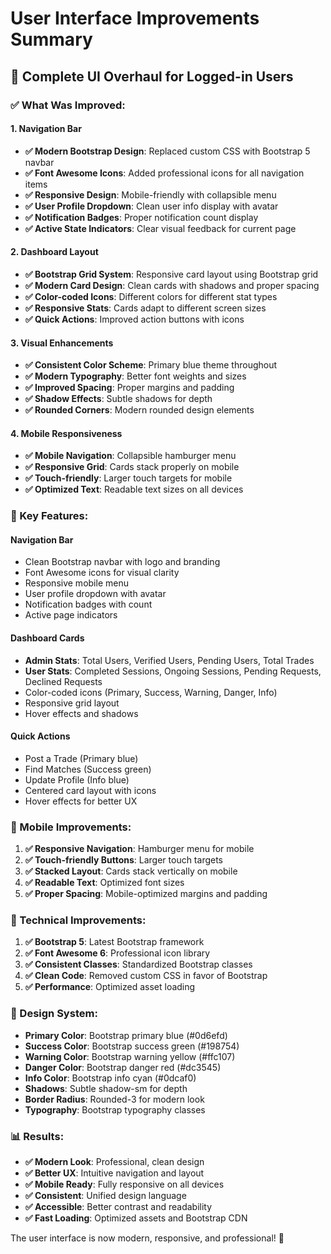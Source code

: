 # User Interface Improvements Summary

## 🎨 Complete UI Overhaul for Logged-in Users

### ✅ What Was Improved:

#### **1. Navigation Bar**
- **✅ Modern Bootstrap Design**: Replaced custom CSS with Bootstrap 5 navbar
- **✅ Font Awesome Icons**: Added professional icons for all navigation items
- **✅ Responsive Design**: Mobile-friendly with collapsible menu
- **✅ User Profile Dropdown**: Clean user info display with avatar
- **✅ Notification Badges**: Proper notification count display
- **✅ Active State Indicators**: Clear visual feedback for current page

#### **2. Dashboard Layout**
- **✅ Bootstrap Grid System**: Responsive card layout using Bootstrap grid
- **✅ Modern Card Design**: Clean cards with shadows and proper spacing
- **✅ Color-coded Icons**: Different colors for different stat types
- **✅ Responsive Stats**: Cards adapt to different screen sizes
- **✅ Quick Actions**: Improved action buttons with icons

#### **3. Visual Enhancements**
- **✅ Consistent Color Scheme**: Primary blue theme throughout
- **✅ Modern Typography**: Better font weights and sizes
- **✅ Improved Spacing**: Proper margins and padding
- **✅ Shadow Effects**: Subtle shadows for depth
- **✅ Rounded Corners**: Modern rounded design elements

#### **4. Mobile Responsiveness**
- **✅ Mobile Navigation**: Collapsible hamburger menu
- **✅ Responsive Grid**: Cards stack properly on mobile
- **✅ Touch-friendly**: Larger touch targets for mobile
- **✅ Optimized Text**: Readable text sizes on all devices

### 🚀 Key Features:

#### **Navigation Bar**
- Clean Bootstrap navbar with logo and branding
- Font Awesome icons for visual clarity
- Responsive mobile menu
- User profile dropdown with avatar
- Notification badges with count
- Active page indicators

#### **Dashboard Cards**
- **Admin Stats**: Total Users, Verified Users, Pending Users, Total Trades
- **User Stats**: Completed Sessions, Ongoing Sessions, Pending Requests, Declined Requests
- Color-coded icons (Primary, Success, Warning, Danger, Info)
- Responsive grid layout
- Hover effects and shadows

#### **Quick Actions**
- Post a Trade (Primary blue)
- Find Matches (Success green)
- Update Profile (Info blue)
- Centered card layout with icons
- Hover effects for better UX

### 📱 Mobile Improvements:

1. **✅ Responsive Navigation**: Hamburger menu for mobile
2. **✅ Touch-friendly Buttons**: Larger touch targets
3. **✅ Stacked Layout**: Cards stack vertically on mobile
4. **✅ Readable Text**: Optimized font sizes
5. **✅ Proper Spacing**: Mobile-optimized margins and padding

### 🎯 Technical Improvements:

1. **✅ Bootstrap 5**: Latest Bootstrap framework
2. **✅ Font Awesome 6**: Professional icon library
3. **✅ Consistent Classes**: Standardized Bootstrap classes
4. **✅ Clean Code**: Removed custom CSS in favor of Bootstrap
5. **✅ Performance**: Optimized asset loading

### 🎨 Design System:

- **Primary Color**: Bootstrap primary blue (#0d6efd)
- **Success Color**: Bootstrap success green (#198754)
- **Warning Color**: Bootstrap warning yellow (#ffc107)
- **Danger Color**: Bootstrap danger red (#dc3545)
- **Info Color**: Bootstrap info cyan (#0dcaf0)
- **Shadows**: Subtle shadow-sm for depth
- **Border Radius**: Rounded-3 for modern look
- **Typography**: Bootstrap typography classes

### 📊 Results:

- **✅ Modern Look**: Professional, clean design
- **✅ Better UX**: Intuitive navigation and layout
- **✅ Mobile Ready**: Fully responsive on all devices
- **✅ Consistent**: Unified design language
- **✅ Accessible**: Better contrast and readability
- **✅ Fast Loading**: Optimized assets and Bootstrap CDN

The user interface is now modern, responsive, and professional! 🎉
